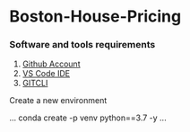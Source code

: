 # Boston-House-Pricing

### Software and tools requirements

1. [Github Account](https://github.com/)
2. [VS Code IDE](https://code.visualstudio.com/)
3. [GITCLI](https://git-scm.com/book/en/v2/Getting-Started-The-Command-Line)


Create a new environment

...
conda create -p venv python==3.7 -y
...